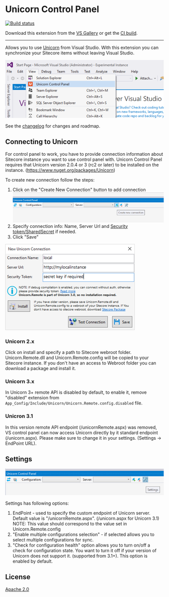 # Unicorn Control Panel

<!-- Replace this badge with your own-->
[![Build status](https://ci.appveyor.com/api/projects/status/1ac22v2o5rry8xhi?svg=true)](https://ci.appveyor.com/project/BerserkerDotNet/unicorn-visualstudio)

<!-- Update the VS Gallery link after you upload the VSIX-->
Download this extension from the [VS Gallery](https://visualstudiogallery.msdn.microsoft.com/64439022-f470-422a-b663-fbb89aaf6e86)
or get the [CI build](http://vsixgallery.com/extension/841bbcc7-596f-47ea-a223-94dc6d023562/).

---------------------------------------

Allows you to use [Unicorn](https://github.com/kamsar/Unicorn) from Visual Studio.
With this extension you can synchronize your Sitecore items without leaving Visual Studio.

![Control Panel](art/control_panel.png)

See the [changelog](CHANGELOG.md) for changes and roadmap.

## Connecting to Unicorn

For control panel to work, you have to provide connection information about Sitecore instance you want to use control panel with.
Unicorn Control Panel requires that Unicorn version 2.0.4 or 3 (rc2 or later) to be installed on the instance. (https://www.nuget.org/packages/Unicorn)

To create new connection follow the steps:

1. Click on the "Create New Connection" button to add connection 
![New Connection](art/new_connection.png)
1. Specify connection info: Name, Server Url and [Security token/SharedSecret](https://github.com/kamsar/Unicorn#automated-deployment) if needed.
1. Click "Save"

![New Connection Dialog](art/new_connection_dialog.png)

### Unicorn 2.x

Click on install and specify a path to Sitecore webroot folder. Unicorn.Remote.dll and Unicorn.Remote.config will be copied to your Sitecore instance.
If you don't have an access to Webroot folder you can download a package and install it.

### Unicorn 3.x

In Unicorn 3+ remote API is disabled by default, to enable it, remove "disabled" extension from  `App_Config/Include/Unicorn/Unicorn.Remote.config.disabled` file.

### Unicron 3.1 

In this version remote API endpoint (/unicornRemote.aspx) was removed, VS control panel can now access Unicorn directly by it standard endpoint (/unicorn.aspx). 
Please make sure to change it in your settings. (Settings -> EndPoint URL).

## Settings
![Settings](art/settings.png)

Settings has following options:

1. EndPoint - used to specify the custom endpoint of Unicorn server.
Default value is "/unicornRemote.aspx". (/unicorn.aspx for Unicorn 3.1)
NOTE: This value should correspond to the value set in Unicorn.Remote.config
1. "Enable multiple configurations selection" - if selected allows you to select multiple configurations for sync.
1. "Check for configuration health" option allows you to turn on/off a check for configuration state.
You want to turn it off if your version of Unicorn does not support it. (supported from 3.1+).
This option is enabled by default.

## License
[Apache 2.0](LICENSE)
